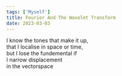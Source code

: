 ```yaml
---  
tags: ['Myself']  
title: Fourier And The Wavelet Transform  
date: 2023-03-03  
---
```


I know the tones that make it up,  
that I localise in space or time,  
but I lose the fundemental if  
I narrow displacement  
in the vectorspace  
